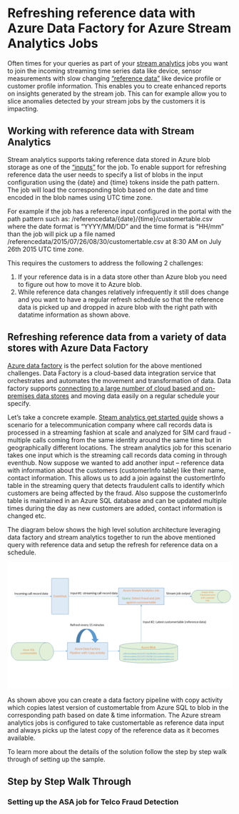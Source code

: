 # Refreshing reference data with Azure Data Factory for Azure Stream Analytics Jobs #

Often times for your queries as part of your [stream analytics](https://azure.microsoft.com/en-us/documentation/services/stream-analytics/) jobs you want to join the incoming streaming time series data like device, sensor measurements with slow changing [“reference data”](https://azure.microsoft.com/en-us/documentation/articles/stream-analytics-key-concepts/#inputs) like device profile or  customer profile information. This enables you to create enhanced reports on insights generated by the stream job. This can for example allow you to slice anomalies detected by your stream jobs by the customers it is impacting. 

## Working with reference data with Stream Analytics ##


Stream analytics supports taking reference data stored in Azure blob storage as one of the [“inputs”](https://azure.microsoft.com/en-us/documentation/articles/stream-analytics-key-concepts/#inputs) for the job. To enable support for refreshing reference data the user needs to specify a list of blobs in the input configuration using the {date} and {time} tokens inside the path pattern. The job will load the corresponding blob based on the date and time encoded in the blob names using UTC time zone.

For example if the job has a reference input configured in the portal with the path pattern such as: /referencedata/{date}/{time}/customertable.csv where the date format is “YYYY/MM/DD” and the time format is “HH/mm” than the job will pick up a file named /referencedata/2015/07/26/08/30/customertable.csv at 8:30 AM on July 26th 2015 UTC time zone.

This requires the customers to address the following 2 challenges:

1. If your reference data is in a data store other than Azure blob you need to figure out how to move it to Azure blob.
1. While reference data changes relatively infrequently it still does change and you want to have a regular refresh schedule so that the reference data is picked up  and dropped in azure blob with the right path with datatime information as shown above.


## Refreshing reference data from a variety of data stores with Azure Data Factory ##


[Azure data factory](http://azure.microsoft.com/en-us/documentation/services/data-factory/) is the perfect solution for the above mentioned challenges. Data Factory is a cloud-based data integration service that orchestrates and automates the movement and transformation of data. Data factory supports [connecting to a large number of cloud based and on-premises data stores](https://azure.microsoft.com/en-us/documentation/articles/data-factory-data-movement-activities/) and moving data easily on a regular schedule your specify. 

Let’s take a concrete example. [Steam analytics get started guide](https://azure.microsoft.com/en-us/documentation/articles/stream-analytics-get-started/) shows a scenario for a telecommunication company where call records data is processed in a streaming fashion at scale and analyzed for SIM card fraud - multiple calls coming from the same identity around the same time but in geographically different locations. The stream analytics job for this scenario takes one input which is the streaming call records data coming in through eventhub. Now suppose we wanted to add another input – reference data with information about the customers (customerInfo table) like their name, contact information. This allows us to add a join against the customertInfo table in the streaming query that detects fraudulent calls to identify which customers are being affected by the fraud. Also suppose the customerInfo table is maintained in an Azure SQL database and can be updated multiple times during the day as new customers are added, contact information is changed etc. 

The diagram below shows the high level solution architecture leveraging data factory and stream analytics together to run the above mentioned query with reference data and setup the refresh for reference data on a schedule. 

![solution architecture diagram](./DocumentationImages/referencedatarefreshdiagram.png)

As shown above you can create a data factory pipeline with copy activity which copies latest version of customertable from Azure SQL to blob in the corresponding path based on date & time information. The Azure stream analytics jobs is configured to take customertable as reference data input and always picks up the latest copy of the reference data as it becomes available. 

To learn more about the details of the solution follow the step by step walk through of setting up the sample.

## Step by Step Walk Through ##

### Setting up the ASA job for Telco Fraud Detection ###





